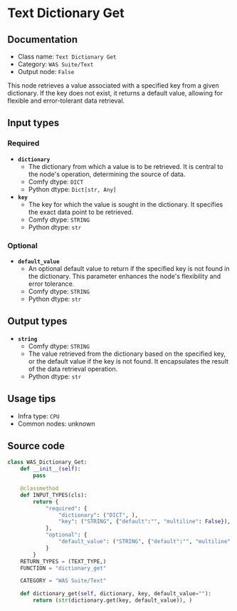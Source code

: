 # Text Dictionary Get
## Documentation
- Class name: `Text Dictionary Get`
- Category: `WAS Suite/Text`
- Output node: `False`

This node retrieves a value associated with a specified key from a given dictionary. If the key does not exist, it returns a default value, allowing for flexible and error-tolerant data retrieval.
## Input types
### Required
- **`dictionary`**
    - The dictionary from which a value is to be retrieved. It is central to the node's operation, determining the source of data.
    - Comfy dtype: `DICT`
    - Python dtype: `Dict[str, Any]`
- **`key`**
    - The key for which the value is sought in the dictionary. It specifies the exact data point to be retrieved.
    - Comfy dtype: `STRING`
    - Python dtype: `str`
### Optional
- **`default_value`**
    - An optional default value to return if the specified key is not found in the dictionary. This parameter enhances the node's flexibility and error tolerance.
    - Comfy dtype: `STRING`
    - Python dtype: `str`
## Output types
- **`string`**
    - Comfy dtype: `STRING`
    - The value retrieved from the dictionary based on the specified key, or the default value if the key is not found. It encapsulates the result of the data retrieval operation.
    - Python dtype: `str`
## Usage tips
- Infra type: `CPU`
- Common nodes: unknown


## Source code
```python
class WAS_Dictionary_Get:
    def __init__(self):
        pass

    @classmethod
    def INPUT_TYPES(cls):
        return {
            "required": {
                "dictionary": ("DICT", ),
                "key": ("STRING", {"default":"", "multiline": False}),
            },
            "optional": {
                "default_value": ("STRING", {"default":"", "multiline": False}),
            }
        }
    RETURN_TYPES = (TEXT_TYPE,)
    FUNCTION = "dictionary_get"

    CATEGORY = "WAS Suite/Text"

    def dictionary_get(self, dictionary, key, default_value=""):
        return (str(dictionary.get(key, default_value)), )

```

